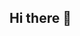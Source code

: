 ## Hi there 👋

<!--
**JJonyeok2/JJonyeok2** is a ✨ _special_ ✨ repository because its `README.md` (this file) appears on your GitHub profile.

Here are some ideas to get you started:

- 🔭 I’m currently working on ...
- 🌱 I’m currently learning ...
- 👯 I’m looking to collaborate on Best People
- 🤔 I’m looking for help with ...
- 💬 Ask me about ...
- 📫 How to reach me: Instagram📷📸:JJonyeok2
- 😄 Pronouns: ...
- ⚡ Fun fact: ...
-->
